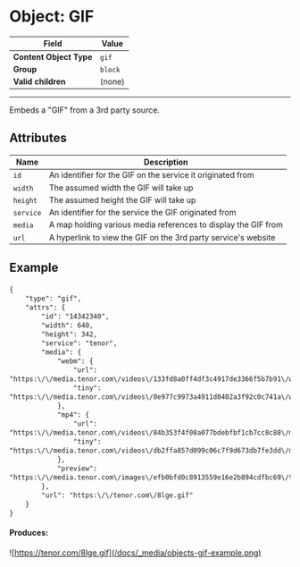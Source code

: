 # Object: GIF

| Field                   | Value   |
| ----------------------- | ------- |
| **Content Object Type** | `gif`   |
| **Group**               | `block` |
| **Valid children**      | (none)  |

---

Embeds a "GIF" from a 3rd party source.

## Attributes

| Name      | Description                                                    |
| --------- | -------------------------------------------------------------- |
| `id`      | An identifier for the GIF on the service it originated from    |
| `width`   | The assumed width the GIF will take up                         |
| `height`  | The assumed height the GIF will take up                        |
| `service` | An identifier for the service the GIF originated from          |
| `media`   | A map holding various media references to display the GIF from |
| `url`     | A hyperlink to view the GIF on the 3rd party service's website |

## Example

```
{
    "type": "gif",
    "attrs": {
        "id": "14342340",
        "width": 640,
        "height": 342,
        "service": "tenor",
        "media": {
            "webm": {
                "url": "https:\/\/media.tenor.com\/videos\/133fd8a0ff4df3c4917de3366f5b7b91\/webm",
                "tiny": "https:\/\/media.tenor.com\/videos\/0e977c9973a4911d0402a3f92c0c741a\/webm"
            },
            "mp4": {
                "url": "https:\/\/media.tenor.com\/videos\/84b353f4f08a077bdebfbf1cb7cc8c88\/mp4",
                "tiny": "https:\/\/media.tenor.com\/videos\/db2ffa857d099c06c7f9d673db7fe3dd\/mp4"
            },
            "preview": "https:\/\/media.tenor.com\/images\/efb0bfd0c8913559e16e2b894cdfbc69\/tenor.png"
        },
        "url": "https:\/\/tenor.com\/8lge.gif"
    }
}
```

#### Produces:

![https://tenor.com/8lge.gif](/docs/_media/objects-gif-example.png)
